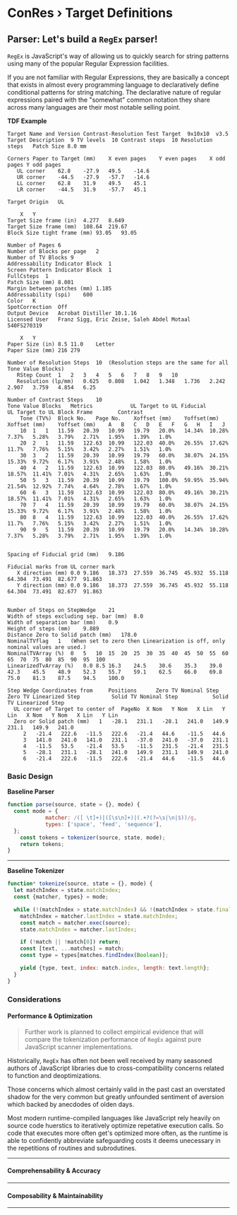 ﻿# ConRes › Target Definitions

## Parser: Let's build a `RegEx` parser!

`RegEx` is JavaScript's way of allowing us to quickly search for string patterns using many of the popular Regular Expression facilities.

If you are not familiar with Regular Expressions, they are basically a concept that exists in almost every programming language to declaratively define conditional patterns for string matching. The declarative nature of regular expressions paired with the "somewhat" common notation they share across many languages are their most notable selling point.


<figcaption><b>TDF Example</b></figcaption>

```log
Target Name and Version	Contrast-Resolution Test Target  9x10x10  v3.5
Target Description 	9 TV levels  10 Contrast steps  10 Resolution steps   Patch Size 8.0 mm

Corners Paper to Target (mm)	X even pages	Y even pages	X odd pages	Y odd pages
   UL corner 	62.8	-27.9	49.5	-14.6
   UR corner 	-44.5	-27.9	-57.7	-14.6
   LL corner 	62.8	31.9	49.5	45.1
   LR corner 	-44.5	31.9	-57.7	45.1

Target Origin 	UL

	X	Y
Target Size frame (in)	4.277	8.649
Target Size frame (mm)	108.64	219.67
Block Size tight frame (mm)	93.05	93.05

Number of Pages	6
Number of Blocks per page	2
Number of TV Blocks	9
Addressability Indicator Block	1
Screen Pattern Indicator Block	1
FullCsteps 	1
Patch Size (mm)	8.001
Margin between patches (mm)	1.185
Addressability (spi)	600
Color	K
SpotCorrection	Off
Output Device	Acrobat Distiller 10.1.16
Licensed User	Franz Sigg, Eric Zeise, Saleh Abdel Motaal   540FS270319

	X	Y
Paper Size (in)	8.5	11.0	Letter
Paper Size (mm)	216	279

Number of Resolution Steps	10	(Resolution steps are the same for all Tone Value Blocks)
   RStep Count	1	2	3	4	5	6	7	8	9	10
   Resolution (lp/mm)	0.625	0.808	1.042	1.348	1.736	2.242	2.907	3.759	4.854	6.25

Number of Contrast Steps	10
Tone Value Blocks	Metrics			   UL Target to UL Fiducial		 UL Target to UL Block Frame		Contrast
	Tone (TV%)	Block No.	Page No.	Xoffset (mm)	Yoffset(mm)	Xoffset (mm)	Yoffset (mm)	A	B	C	D	E	F	G	H	I	J
	10	1	1	11.59	20.39	10.99	19.79	20.0%	14.34%	10.28%	7.37%	5.28%	3.79%	2.71%	1.95%	1.39%	1.0%
	20	2	1	11.59	122.63	10.99	122.03	40.0%	26.55%	17.62%	11.7%	7.76%	5.15%	3.42%	2.27%	1.51%	1.0%
	30	3	2	11.59	20.39	10.99	19.79	60.0%	38.07%	24.15%	15.33%	9.72%	6.17%	3.91%	2.48%	1.58%	1.0%
	40	4	2	11.59	122.63	10.99	122.03	80.0%	49.16%	30.21%	18.57%	11.41%	7.01%	4.31%	2.65%	1.63%	1.0%
	50	5	3	11.59	20.39	10.99	19.79	100.0%	59.95%	35.94%	21.54%	12.92%	7.74%	4.64%	2.78%	1.67%	1.0%
	60	6	3	11.59	122.63	10.99	122.03	80.0%	49.16%	30.21%	18.57%	11.41%	7.01%	4.31%	2.65%	1.63%	1.0%
	70	7	4	11.59	20.39	10.99	19.79	60.0%	38.07%	24.15%	15.33%	9.72%	6.17%	3.91%	2.48%	1.58%	1.0%
	80	8	4	11.59	122.63	10.99	122.03	40.0%	26.55%	17.62%	11.7%	7.76%	5.15%	3.42%	2.27%	1.51%	1.0%
	90	9	5	11.59	20.39	10.99	19.79	20.0%	14.34%	10.28%	7.37%	5.28%	3.79%	2.71%	1.95%	1.39%	1.0%


Spacing of Fiducial grid (mm)	9.186

Fiducial marks from UL corner mark
   X direction (mm)	0.0	9.186	18.373	27.559	36.745	45.932	55.118	64.304	73.491	82.677	91.863
   Y direction (mm)	0.0	9.186	18.373	27.559	36.745	45.932	55.118	64.304	73.491	82.677	91.863


Number of Steps on StepWedge	21
Width of steps excluding sep. bar (mm)	8.0
Width of separation bar (mm)	0.9
Height of steps (mm)	9.889
Distance Zero to Solid patch (mm)	178.0
NominalTVflag 	1	(When set to zero then Linearization is off, only nominal values are used.)
NominalTVArray (%) 	0	5	10	15	20	25	30	35	40	45	50	55	60	65	70	75	80	85	90	95	100
LinearizedTvArray (%) 	0.0	8.5	16.3	24.5	30.6	35.3	39.0	42.3	45.5	48.9	52.3	55.7	59.1	62.5	66.0	69.8	75.0	81.3	87.5	94.5	100.0

Step Wedge Coordinates from 	Positions	   Zero TV Nominal Step 		   Zero TV Linearized Step		    Solid TV Nominal Step 		    Solid TV Linearized Step
  UL corner of Target to center of 	PageNo 	X Nom 	Y Nom 	X Lin 	Y Lin	X Nom 	Y Nom 	X Lin 	Y Lin
  Zero or Solid patch (mm)	 1	 -28.1	 231.1	 -28.1	 241.0	 149.9	 231.1	 149.9	 241.0
	 2	 -21.4	 222.6	 -11.5	 222.6	 -21.4	 44.6	 -11.5	 44.6
	 3	 141.0	 241.0	 141.0	 231.1	 -37.0	 241.0	 -37.0	 231.1
	 4	 -11.5	 53.5	 -21.4	 53.5	 -11.5	 231.5	 -21.4	 231.5
	 5	 -28.1	 231.1	 -28.1	 241.0	 149.9	 231.1	 149.9	 241.0
	 6	 -21.4	 222.6	 -11.5	 222.6	 -21.4	 44.6	 -11.5	 44.6
```

<script type="module" src="./parser.spec.js"></script>

### Basic Design

<figcaption><b>Baseline Parser</b></figcaption>

```js
function parse(source, state = {}, mode) {
  const mode = {
			matcher: /([ \t]+)|([\s\n]+)|(.+?(?=\s|\n|$))/g,
			types: ['space', 'feed', 'sequence'],
  };
	const tokens = tokenizer(source, state, mode);
	return tokens;
}
```

---

<figcaption><b>Baseline Tokenizer</b></figcaption>

```js
function* tokenize(source, state = {}, mode) {
  let matchIndex = state.matchIndex;
  const {matcher, types} = mode;

  while (!(matchIndex > state.matchIndex) && !(matchIndex > state.finalIndex)) {
    matchIndex = matcher.lastIndex = state.matchIndex;
    const match = matcher.exec(source);
    state.matchIndex = matcher.lastIndex;

    if (!match || !match[0]) return;
    const [text, ...matches] = match;
    const type = types[matches.findIndex(Boolean)];

    yield {type, text, index: match.index, length: text.length};
  }
}
```

### Considerations

#### Performance & Optimization

<blockquote float-right>

Further work is planned to collect empirical evidence that will compare the tokenization performance of `RegEx` against pure JavaScript scanner implementations.

</blockquote>

Historically, `RegEx` has often not been well received by many seasoned authors of JavaScript libraries due to cross-compatibility concerns related to function and deoptimizations.

Those concerns which almost certainly valid in the past cast an overstated shadow for the very common but greatly unfounded sentiment of aversion which backed by anecdodes of olden days.

Most modern runtime-compiled languages like JavaScript rely heavily on source code huerstics to iteratively optimize repetative execution calls. So code that executes more often get's optimized more often, as the runtime is able to confidently abbreviate safeguarding costs it deems unecessary in the repetitions of routines and subrodutines.

<hr clear-both/>

#### Comprehensability & Accuracy

<hr clear-both/>

#### Composability & Maintainability

<hr clear-both/>

<style src="styles.css"></style>

